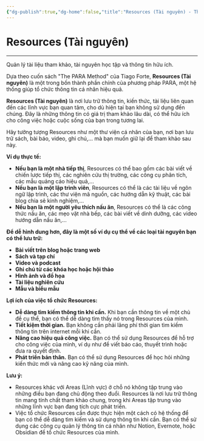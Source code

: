 ```yaml
---
{"dg-publish":true,"dg-home":false,"title":"Resources (Tài nguyên) - The PARA Method","date":"2025-01-31","tags":["book","books/the-para-method"],"dg-path":"Books/05 - The PARA Method/4 - Resources - Tài nguyên.md","permalink":"/books/05-the-para-method/4-resources-tai-nguyen/","dgPassFrontmatter":true,"updated":"2025-01-31T08:17:25.324+07:00"}
---
```


# Resources (Tài nguyên)
---
Quản lý tài liệu tham khảo, tài nguyên học tập và thông tin hữu ích.

Dựa theo cuốn sách "The PARA Method" của Tiago Forte, **Resources (Tài nguyên)** là một trong bốn thành phần chính của phương pháp PARA, một hệ thống giúp tổ chức thông tin cá nhân hiệu quả.

**Resources (Tài nguyên)** là nơi lưu trữ thông tin, kiến thức, tài liệu liên quan đến các lĩnh vực bạn quan tâm, cho dù hiện tại bạn không sử dụng đến chúng. Đây là những thông tin có giá trị tham khảo lâu dài, có thể hữu ích cho công việc hoặc cuộc sống của bạn trong tương lai.

Hãy tưởng tượng Resources như một thư viện cá nhân của bạn, nơi bạn lưu trữ sách, bài báo, video, ghi chú,... mà bạn muốn giữ lại để tham khảo sau này.

**Ví dụ thực tế:**

- **Nếu bạn là một nhà tiếp thị**, Resources có thể bao gồm các bài viết về chiến lược tiếp thị, các nghiên cứu thị trường, các công cụ phân tích, các mẫu quảng cáo hiệu quả,...
- **Nếu bạn là một lập trình viên**, Resources có thể là các tài liệu về ngôn ngữ lập trình, các thư viện mã nguồn, các hướng dẫn kỹ thuật, các bài blog chia sẻ kinh nghiệm,...
- **Nếu bạn là một người yêu thích nấu ăn**, Resources có thể là các công thức nấu ăn, các mẹo vặt nhà bếp, các bài viết về dinh dưỡng, các video hướng dẫn nấu ăn,...

**Để dễ hình dung hơn, đây là một số ví dụ cụ thể về các loại tài nguyên bạn có thể lưu trữ:**

- **Bài viết trên blog hoặc trang web**
- **Sách và tạp chí**
- **Video và podcast**
- **Ghi chú từ các khóa học hoặc hội thảo**
- **Hình ảnh và đồ họa**
- **Tài liệu nghiên cứu**
- **Mẫu và biểu mẫu**

**Lợi ích của việc tổ chức Resources:**

- **Dễ dàng tìm kiếm thông tin khi cần.** Khi bạn cần thông tin về một chủ đề cụ thể, bạn có thể dễ dàng tìm thấy nó trong Resources của mình.
- **Tiết kiệm thời gian.** Bạn không cần phải lãng phí thời gian tìm kiếm thông tin trên internet mỗi khi cần.
- **Nâng cao hiệu quả công việc.** Bạn có thể sử dụng Resources để hỗ trợ cho công việc của mình, ví dụ như để viết báo cáo, thuyết trình hoặc đưa ra quyết định.
- **Phát triển bản thân.** Bạn có thể sử dụng Resources để học hỏi những kiến thức mới và nâng cao kỹ năng của mình.

**Lưu ý:**

- Resources khác với Areas (Lĩnh vực) ở chỗ nó không tập trung vào những điều bạn đang chủ động theo đuổi. Resources là nơi lưu trữ thông tin mang tính chất tham khảo chung, trong khi Areas tập trung vào những lĩnh vực bạn đang tích cực phát triển.
- Việc tổ chức Resources cần được thực hiện một cách có hệ thống để bạn có thể dễ dàng tìm kiếm và sử dụng thông tin khi cần. Bạn có thể sử dụng các công cụ quản lý thông tin cá nhân như Notion, Evernote, hoặc Obsidian để tổ chức Resources của mình.


